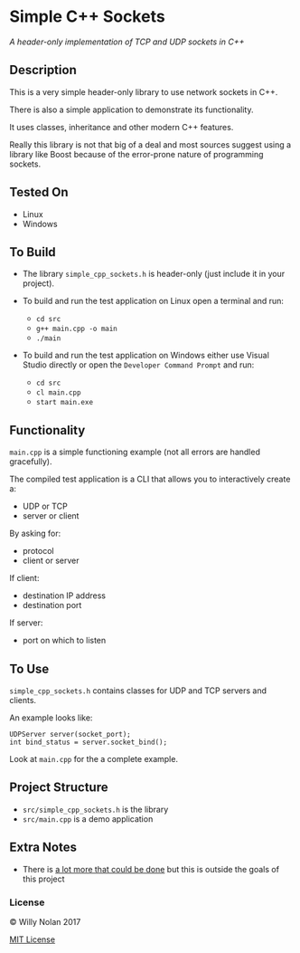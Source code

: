 # Simple C++ Sockets
*A header-only implementation of TCP and UDP sockets in C++*

## Description
This is a very simple header-only library to use network sockets in C++.

There is also a simple application to demonstrate its functionality.

It uses classes, inheritance and other modern C++ features.

Really this library is not that big of a deal and most sources suggest using a library like Boost because of the error-prone nature of programming sockets. 

## Tested On
- Linux
- Windows

## To Build
- The library `simple_cpp_sockets.h` is header-only (just include it in your project).

- To build and run the test application on Linux open a terminal and run:
    - `cd src`
    - `g++ main.cpp -o main`
    - `./main`

- To build and run the test application on Windows either use Visual Studio directly or open the `Developer Command Prompt` and run:
    - `cd src`
    - `cl main.cpp`
    - `start main.exe`

## Functionality
`main.cpp` is a simple functioning example (not all errors are handled gracefully). 

The compiled test application is a CLI that allows you to interactively create a:

- UDP or TCP
- server or client

By asking for:
- protocol
- client or server

If client:
- destination IP address
- destination port

If server:
- port on which to listen



## To Use
`simple_cpp_sockets.h` contains classes for UDP and TCP servers and clients.

An example looks like:
```
UDPServer server(socket_port);
int bind_status = server.socket_bind();
```
Look at `main.cpp` for the a complete example.

## Project Structure
- `src/simple_cpp_sockets.h` is the library
- `src/main.cpp` is a demo application

## Extra Notes
- There is [a lot more that could be done](http://beej.us/guide/bgnet/output/html/singlepage/bgnet.html) but this is outside the goals of this project
	
### License

:copyright: Willy Nolan 2017

[MIT License](http://en.wikipedia.org/wiki/MIT_License)
